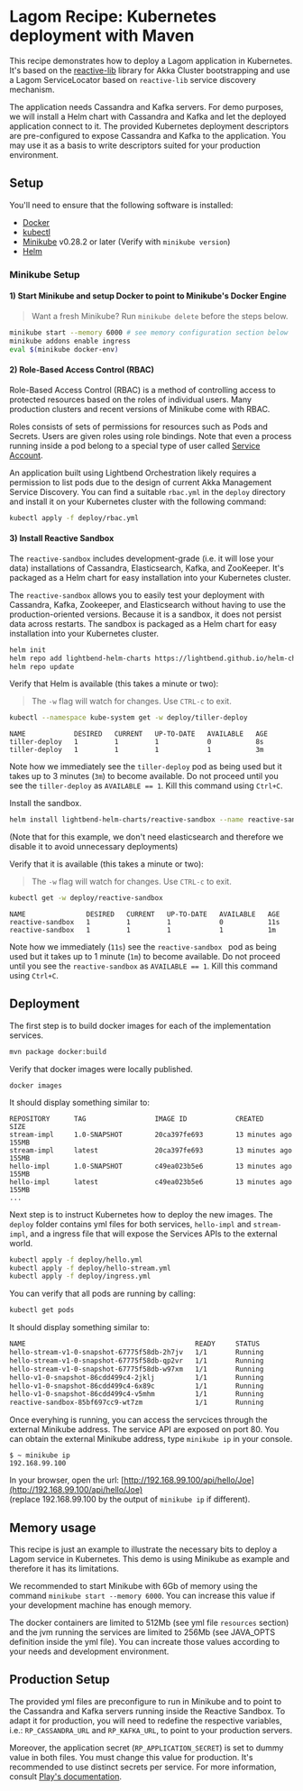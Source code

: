 # Lagom Recipe: Kubernetes deployment with Maven

This recipe demonstrates how to deploy a Lagom application in Kubernetes. It's based on the [reactive-lib](https://github.com/lightbend/reactive-lib) library for Akka Cluster bootstrapping and use a Lagom ServiceLocator based on `reactive-lib` service discovery mechanism. 

The application needs Cassandra and Kafka servers. For demo purposes, we will install a Helm chart with Cassandra and Kafka and let the deployed application connect to it. The provided Kubernetes deployment descriptors are pre-configured to expose Cassandra and Kafka to the application. You may use it as a basis to write descriptors suited for your production environment. 

## Setup

You'll need to ensure that the following software is installed:

* [Docker](https://www.docker.com/)
* [kubectl](https://kubernetes.io/docs/tasks/tools/install-kubectl)
* [Minikube](https://github.com/kubernetes/minikube) v0.28.2 or later (Verify with `minikube version`)
* [Helm](https://github.com/kubernetes/helm)

### Minikube Setup

#### 1) Start Minikube and setup Docker to point to Minikube's Docker Engine

> Want a fresh Minikube? Run `minikube delete` before the steps below.

```bash
minikube start --memory 6000 # see memory configuration section below
minikube addons enable ingress
eval $(minikube docker-env)
```

#### 2) Role-Based Access Control (RBAC)

Role-Based Access Control (RBAC) is a method of controlling access to protected resources based on the roles of individual users. Many production clusters and recent versions of Minikube come with RBAC.

Roles consists of sets of permissions for resources such as Pods and Secrets. Users are given roles using role bindings. Note that even a process running inside a pod belong to a special type of user called [Service Account](https://kubernetes.io/docs/tasks/configure-pod-container/configure-service-account/).

An application built using Lightbend Orchestration likely requires a permission to list pods due to the design of current Akka Management Service Discovery. You can find a suitable `rbac.yml` in the `deploy` directory and install it on your Kubernetes cluster with the following command: 

```bash
kubectl apply -f deploy/rbac.yml
```

#### 3) Install Reactive Sandbox

The `reactive-sandbox` includes development-grade (i.e. it will lose your data) installations of Cassandra, 
Elasticsearch, Kafka, and ZooKeeper. It's packaged as a Helm chart for easy installation into your Kubernetes cluster.

The `reactive-sandbox` allows you to easily test your deployment with Cassandra, Kafka, Zookeeper, and Elasticsearch without having to use the production-oriented versions. Because it is a sandbox, it does not persist data across restarts. The sandbox is packaged as a Helm chart for easy installation into your Kubernetes cluster.

```bash
helm init
helm repo add lightbend-helm-charts https://lightbend.github.io/helm-charts
helm repo update
```

Verify that Helm is available (this takes a minute or two):

>  The `-w` flag will watch for changes. Use `CTRL-c` to exit.

```bash
kubectl --namespace kube-system get -w deploy/tiller-deploy
```

```
NAME            DESIRED   CURRENT   UP-TO-DATE   AVAILABLE   AGE
tiller-deploy   1         1         1            0           8s
tiller-deploy   1         1         1            1           3m
```

Note how we immediately see the `tiller-deploy` pod as being used but it takes up to 3 minutes (`3m`) to become available. Do not proceed until you see the `tiller-deploy` as `AVAILABLE == 1`. Kill this command using `Ctrl+C`.

Install the sandbox.

```bash
helm install lightbend-helm-charts/reactive-sandbox --name reactive-sandbox --set elasticsearch.enabled=false
```
(Note that for this example, we don't need elasticsearch and therefore we disable it to avoid unnecessary deployments)

Verify that it is available (this takes a minute or two):

>  The `-w` flag will watch for changes. Use `CTRL-c` to exit.

```bash
kubectl get -w deploy/reactive-sandbox
```

```
NAME               DESIRED   CURRENT   UP-TO-DATE   AVAILABLE   AGE
reactive-sandbox   1         1         1            0           11s
reactive-sandbox   1         1         1            1           1m
```

Note how we immediately (`11s`) see the `reactive-sandbox ` pod as being used but it takes up to 1 minute (`1m`) to become available. Do not proceed until you see the `reactive-sandbox` as `AVAILABLE == 1`. Kill this command using `Ctrl+C`.

## Deployment

The first step is to build docker images for each of the implementation services. 

```bash
mvn package docker:build 
```

Verify that docker images were locally published. 

```
docker images
```

It should display something similar to:

```
REPOSITORY      TAG                 IMAGE ID            CREATED             SIZE
stream-impl     1.0-SNAPSHOT        20ca397fe693        13 minutes ago      155MB
stream-impl     latest              20ca397fe693        13 minutes ago      155MB
hello-impl      1.0-SNAPSHOT        c49ea023b5e6        13 minutes ago      155MB
hello-impl      latest              c49ea023b5e6        13 minutes ago      155MB
...
```

Next step is to instruct Kubernetes how to deploy the new images. The `deploy` folder contains yml files for both services, `hello-impl` and `stream-impl`, and a ingress file that will expose the Services APIs to the external world. 

```bash
kubectl apply -f deploy/hello.yml
kubectl apply -f deploy/hello-stream.yml
kubectl apply -f deploy/ingress.yml
```

You can verify that all pods are running by calling:

```bash
kubectl get pods
```

It should display something similar to:

```bash
NAME                                          READY     STATUS             RESTARTS   AGE
hello-stream-v1-0-snapshot-67775f58db-2h7jv   1/1       Running            0          27m
hello-stream-v1-0-snapshot-67775f58db-qp2vr   1/1       Running            0          27m
hello-stream-v1-0-snapshot-67775f58db-w97xm   1/1       Running            0          27m
hello-v1-0-snapshot-86cdd499c4-2jklj          1/1       Running            0          27m
hello-v1-0-snapshot-86cdd499c4-6x89c          1/1       Running            0          27m
hello-v1-0-snapshot-86cdd499c4-v5mhm          1/1       Running            0          27m
reactive-sandbox-85bf697cc9-wt7zm             1/1       Running            0          1h
```

Once everyhing is running, you can access the servcices through the external Minikube address.  The service API are exposed on port 80.
You can obtain the external Minikube address, type `minikube ip` in your console.

```shell
$ ~ minikube ip
192.168.99.100
```

In your browser, open the url: [http://192.168.99.100/api/hello/Joe](http://192.168.99.100/api/hello/Joe)  
(replace 192.168.99.100 by the output of `minikube ip` if different).

## Memory usage

This recipe is just an example to illustrate the necessary bits to deploy a Lagom service in Kubernetes. 
This demo is using Minikube as example and therefore it has its limitations. 

We recommended to start Minikube with 6Gb of memory using the command `minikube start --memory 6000`. You can increase this value if your development machine has enough memory. 

The docker containers are limited to 512Mb (see yml file `resources` section) and the jvm running the services are limited to 256Mb (see JAVA_OPTS definition inside the yml file). You can increate those values according to your needs and development environment. 


## Production Setup

The provided yml files are preconfigure to run in Minikube and to point to the Cassandra and Kafka servers running inside the Reactive Sandbox. To adapt it for production, you will need to redefine the respective variables, i.e.: `RP_CASSANDRA_URL` and `RP_KAFKA_URL`, to point to your production servers. 

Moreover, the application secret (`RP_APPLICATION_SECRET`) is set to dummy value in both files. You must change this value for production. It's recommended to use distinct secrets per service. For more information, consult [Play's documentation](https://www.playframework.com/documentation/2.6.x/ApplicationSecret).
